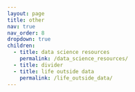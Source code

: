 ```yaml
---
layout: page
title: other
nav: true
nav_order: 8
dropdown: true
children:
  - title: data science resources
    permalink: /data_science_resources/
  - title: divider
  - title: life outside data
    permalink: /life_outside_data/
---
```

